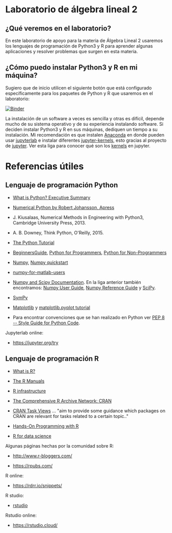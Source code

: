 # Laboratorio de álgebra lineal 2


## ¿Qué veremos en el laboratorio?

En este laboratorio de apoyo para la materia de Álgebra Lineal 2 usaremos los lenguajes de programación de Python3 y R para aprender algunas aplicaciones y resolver problemas que surgen en esta materia.

## ¿Cómo puedo instalar Python3 y R en mi máquina?

Sugiero que de inicio utilicen el siguiente botón que está configurado específicamente para los paquetes de Python y R que usaremos en el laboratorio:

[![Binder](https://mybinder.org/badge_logo.svg)](https://mybinder.org/v2/gh/palmoreck/laboratorios/algebra_lineal_2_binder?urlpath=lab/tree/laboratorios/)


La instalación de un software a veces es sencilla y otras es difícil, depende mucho de su sistema operativo y de su experiencia instalando software. Si deciden instalar Python3 y R en sus máquinas, dediquen un tiempo a su instalación. Mi recomendación es que instalen [Anaconda](https://www.anaconda.com/products/individual) en donde pueden usar [jupyterlab](https://jupyterlab.readthedocs.io/en/stable/) e instalar diferentes [jupyter-kernels](https://jupyter.readthedocs.io/en/latest/install.html?highlight=install%20kernel#jupyter-kernels), esto gracias al proyecto de [jupyter](https://jupyter.org/). Ver esta liga para conocer qué son los [kernels](https://jupyter.readthedocs.io/en/latest/projects/kernels.html#kernels-langs) en jupyter.

# Referencias útiles

## Lenguaje de programación Python

* [What is Python? Executive Summary](https://www.python.org/doc/essays/blurb/)

* [Numerical Python by Robert Johansson, Apress](https://www.apress.com/gp/book/9781484242452)

* J. Kiusalaas, Numerical Methods in Engineering with Python3, Cambridge University Press, 2013.

* A. B. Downey, Think Python, O'Reilly, 2015.

* [The Python Tutorial](https://docs.python.org/3/tutorial/)

* [BeginnersGuide](https://wiki.python.org/moin/BeginnersGuide), [Python for Programmers](https://wiki.python.org/moin/BeginnersGuide/Programmers), [Python for Non-Programmers](https://wiki.python.org/moin/BeginnersGuide/NonProgrammers)

* [Numpy](http://www.numpy.org/), [Numpy quickstart](https://numpy.org/doc/stable/user/quickstart.html)

* [numpy-for-matlab-users](https://www.numpy.org/devdocs/user/numpy-for-matlab-users.html)

* [Numpy and Scipy Documentation](https://docs.scipy.org/doc/). En la liga anterior también encontramos: [Numpy User Guide](https://docs.scipy.org/doc/numpy/user/), [Numpy Reference Guide](https://docs.scipy.org/doc/numpy/reference/) y [SciPy](https://docs.scipy.org/doc/scipy/reference/index.html).

* [SymPy](https://www.sympy.org/en/index.html)

* [Matplotlib](https://matplotlib.org/) y [matplotlib.pyplot tutorial](https://matplotlib.org/3.1.0/tutorials/introductory/pyplot.html)

* Para encontrar convenciones que se han realizado en Python ver [PEP 8 -- Style Guide for Python Code](https://www.python.org/dev/peps/pep-0008/).

Jupyterlab online:

* https://jupyter.org/try


## Lenguaje de programación R

* [What is R?](https://www.r-project.org/about.html)

* [The R Manuals](https://cran.r-project.org/manuals.html)

* [R infrastructure](https://github.com/r-lib/devtools)

* [The Comprehensive R Archive Network: CRAN](https://cran.r-project.org/)

* [CRAN Task Views](https://cran.r-project.org/web/views/) ... "aim to provide some guidance which packages on CRAN are relevant for tasks related to a certain topic.."

* [Hands-On Programming with R](https://rstudio-education.github.io/hopr/)

* [R for data science](https://r4ds.had.co.nz/)

Algunas páginas hechas por la comunidad sobre R:

* http://www.r-bloggers.com/

* https://rpubs.com/

R online:

* https://rdrr.io/snippets/

R studio:

* [rstudio](https://rstudio.com/)

Rstudio online:

* https://rstudio.cloud/




